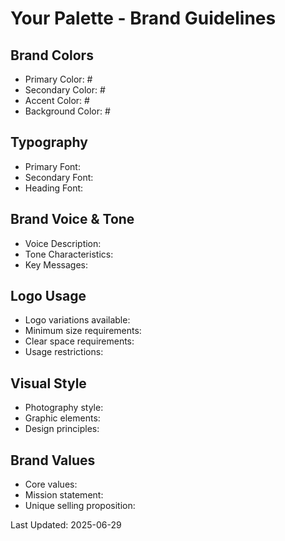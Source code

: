 # Your Palette - Brand Guidelines

## Brand Colors
- Primary Color: #
- Secondary Color: #
- Accent Color: #
- Background Color: #

## Typography
- Primary Font: 
- Secondary Font: 
- Heading Font: 

## Brand Voice & Tone
- Voice Description: 
- Tone Characteristics: 
- Key Messages: 

## Logo Usage
- Logo variations available: 
- Minimum size requirements: 
- Clear space requirements: 
- Usage restrictions: 

## Visual Style
- Photography style: 
- Graphic elements: 
- Design principles: 

## Brand Values
- Core values: 
- Mission statement: 
- Unique selling proposition: 

Last Updated: 2025-06-29
